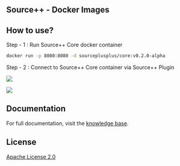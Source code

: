 Source++ - Docker Images
---

## How to use?

Step - 1 : Run Source++ Core docker container

```bash
docker run -p 8080:8080 -d sourceplusplus/core:v0.2.0-alpha
```

Step - 2 : Connect to Source++ Core container via Source++ Plugin

![](https://raw.githubusercontent.com/sourceplusplus/Assistant/v0.2.0-alpha/docs/images/screenshots/2019-05-11%2010-24-01.png)

![](https://raw.githubusercontent.com/sourceplusplus/Assistant/v0.2.0-alpha/docs/images/screenshots/2019-05-11%2010-24-14.png)

## Documentation

For full documentation, visit the [knowledge base](https://sourceplusplus.com/knowledge).

## License

[Apache License 2.0](https://github.com/sourceplusplus/Assistant/blob/master/LICENSE)